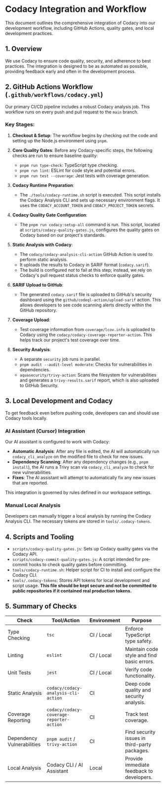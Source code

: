 # Codacy Integration and Workflow

This document outlines the comprehensive integration of Codacy into our development workflow, including GitHub Actions, quality gates, and local development practices.

## 1. Overview

We use Codacy to ensure code quality, security, and adherence to best practices. The integration is designed to be as automated as possible, providing feedback early and often in the development process.

## 2. GitHub Actions Workflow (`.github/workflows/codacy.yml`)

Our primary CI/CD pipeline includes a robust Codacy analysis job. This workflow runs on every push and pull request to the `main` branch.

### Key Stages:

1.  **Checkout & Setup**: The workflow begins by checking out the code and setting up the Node.js environment using `pnpm`.

2.  **Core Quality Gates**: Before any Codacy-specific steps, the following checks are run to ensure baseline quality:
    *   `pnpm run type-check`: TypeScript type checking.
    *   `pnpm run lint`: ESLint for code style and potential errors.
    *   `pnpm run test --coverage`: Jest tests with coverage generation.

3.  **Codacy Runtime Preparation**:
    *   The `./tools/codacy-runtime.sh` script is executed. This script installs the Codacy Analysis CLI and sets up necessary environment flags. It uses the `CODACY_ACCOUNT_TOKEN` and `CODACY_PROJECT_TOKEN` secrets.

4.  **Codacy Quality Gate Configuration**:
    *   The `pnpm run codacy:setup-all` command is run. This script, located at `scripts/codacy-quality-gates.js`, configures the quality gates on Codacy based on our project's standards.

5.  **Static Analysis with Codacy**:
    *   The `codacy/codacy-analysis-cli-action` GitHub Action is used to perform static analysis.
    *   It uploads the results to Codacy in SARIF format (`codacy.sarif`).
    *   The build is configured *not* to fail at this step; instead, we rely on Codacy's pull request status checks to enforce quality gates.

6.  **SARIF Upload to GitHub**:
    *   The generated `codacy.sarif` file is uploaded to GitHub's security dashboard using the `github/codeql-action/upload-sarif` action. This allows developers to see code scanning alerts directly within the GitHub repository.

7.  **Coverage Upload**:
    *   Test coverage information from `coverage/lcov.info` is uploaded to Codacy using the `codacy/codacy-coverage-reporter-action`. This helps track our project's test coverage over time.

8.  **Security Analysis**:
    *   A separate `security` job runs in parallel.
    *   `pnpm audit --audit-level moderate`: Checks for vulnerabilities in dependencies.
    *   `aquasecurity/trivy-action`: Scans the filesystem for vulnerabilities and generates a `trivy-results.sarif` report, which is also uploaded to GitHub Security.

## 3. Local Development and Codacy

To get feedback even before pushing code, developers can and should use Codacy tools locally.

### AI Assistant (Cursor) Integration

Our AI assistant is configured to work with Codacy:

*   **Automatic Analysis**: After any file is edited, the AI will automatically run `codacy_cli_analyze` on the modified file to check for new issues.
*   **Dependency Scanning**: After any dependency changes (e.g., `pnpm install`), the AI runs a Trivy scan via `codacy_cli_analyze` to check for new vulnerabilities.
*   **Fixes**: The AI assistant will attempt to automatically fix any new issues that are reported.

This integration is governed by rules defined in our workspace settings.

### Manual Local Analysis

Developers can manually trigger a local analysis by running the Codacy Analysis CLI. The necessary tokens are stored in `tools/.codacy-tokens`.

## 4. Scripts and Tooling

*   `scripts/codacy-quality-gates.js`: Sets up Codacy quality gates via the Codacy API.
*   `scripts/codacy-commit-quality-gates.js`: A script intended for pre-commit hooks to check quality gates before committing.
*   `tools/codacy-runtime.sh`: Helper script for CI to install and configure the Codacy CLI.
*   `tools/.codacy-tokens`: Stores API tokens for local development and script usage. **This file should be kept secure and not be committed to public repositories if it contained real production tokens.**

## 5. Summary of Checks

| Check                      | Tool/Action                            | Environment      | Purpose                                       |
| -------------------------- | -------------------------------------- | ---------------- | --------------------------------------------- |
| Type Checking              | `tsc`                                  | CI / Local       | Enforce TypeScript type safety.               |
| Linting                    | `eslint`                               | CI / Local       | Maintain code style and find basic errors.    |
| Unit Tests                 | `jest`                                 | CI / Local       | Verify code functionality.                    |
| Static Analysis            | `codacy/codacy-analysis-cli-action`    | CI               | Deep code quality and security analysis.      |
| Coverage Reporting         | `codacy/codacy-coverage-reporter-action` | CI               | Track test coverage.                          |
| Dependency Vulnerabilities | `pnpm audit` / `trivy-action`          | CI               | Find security issues in third-party packages. |
| Local Analysis             | Codacy CLI / AI Assistant              | Local            | Provide immediate feedback to developers.     | 